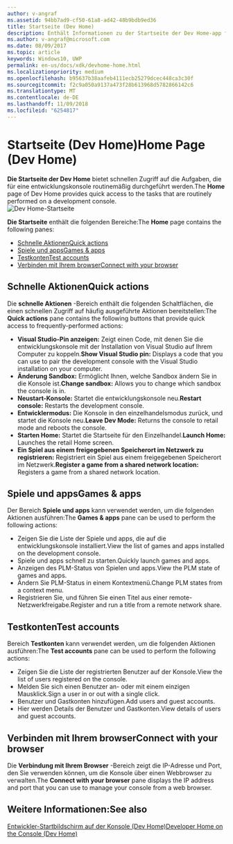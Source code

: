 ```yaml
---
author: v-angraf
ms.assetid: 94bb7ad9-cf50-61a8-ad42-48b9bdb9ed36
title: Startseite (Dev Home)
description: Enthält Informationen zu der Startseite der Dev Home-app für Xbox One.
ms.author: v-angraf@microsoft.com
ms.date: 08/09/2017
ms.topic: article
keywords: Windows10, UWP
permalink: en-us/docs/xdk/devhome-home.html
ms.localizationpriority: medium
ms.openlocfilehash: b95637b38aafeb4111ecb25279dcec448ca3c30f
ms.sourcegitcommit: f2c9a050a9137a473f28b613968d5782866142c6
ms.translationtype: MT
ms.contentlocale: de-DE
ms.lasthandoff: 11/09/2018
ms.locfileid: "6254817"
---
```

# <a name="home-page-dev-home"></a><span data-ttu-id="665f2-104">Startseite (Dev Home)</span><span class="sxs-lookup"><span data-stu-id="665f2-104">Home Page (Dev Home)</span></span>
   
  
<span data-ttu-id="665f2-105">**Die Startseite der Dev Home** bietet schnellen Zugriff auf die Aufgaben, die für eine entwicklungskonsole routinemäßig durchgeführt werden.</span><span class="sxs-lookup"><span data-stu-id="665f2-105">The **Home** page of Dev Home provides quick access to the tasks that are routinely performed on a development console.</span></span>   
 ![Dev Home-Startseite](images/devhome_home.png)   
  
<span data-ttu-id="665f2-107">**Die Startseite** enthält die folgenden Bereiche:</span><span class="sxs-lookup"><span data-stu-id="665f2-107">The **Home** page contains the following panes:</span></span>   
 
   *  [<span data-ttu-id="665f2-108">Schnelle Aktionen</span><span class="sxs-lookup"><span data-stu-id="665f2-108">Quick actions</span></span>](#ID4EEB)  
   *  [<span data-ttu-id="665f2-109">Spiele und apps</span><span class="sxs-lookup"><span data-stu-id="665f2-109">Games & apps</span></span>](#ID4EPC)  
   *  [<span data-ttu-id="665f2-110">Testkonten</span><span class="sxs-lookup"><span data-stu-id="665f2-110">Test accounts</span></span>](#ID4EQD)  
   *  [<span data-ttu-id="665f2-111">Verbinden mit Ihrem browser</span><span class="sxs-lookup"><span data-stu-id="665f2-111">Connect with your browser</span></span>](#ID4EFE)  

 
<a id="ID4EEB"></a>

   

## <a name="quick-actions"></a><span data-ttu-id="665f2-112">Schnelle Aktionen</span><span class="sxs-lookup"><span data-stu-id="665f2-112">Quick actions</span></span>  
   
  
<span data-ttu-id="665f2-113">Die **schnelle Aktionen** -Bereich enthält die folgenden Schaltflächen, die einen schnellen Zugriff auf häufig ausgeführte Aktionen bereitstellen:</span><span class="sxs-lookup"><span data-stu-id="665f2-113">The **Quick actions** pane contains the following buttons that provide quick access to frequently-performed actions:</span></span>   
 
   *  <span data-ttu-id="665f2-114">**Visual Studio-Pin anzeigen:** Zeigt einen Code, mit denen Sie die entwicklungskonsole mit der Installation von Visual Studio auf Ihrem Computer zu koppeln.</span><span class="sxs-lookup"><span data-stu-id="665f2-114">**Show Visual Studio pin:** Displays a code that you can use to pair the development console with the Visual Studio installation on your computer.</span></span>   
   *  <span data-ttu-id="665f2-115">**Änderung Sandbox:** Ermöglicht Ihnen, welche Sandbox ändern Sie in die Konsole ist.</span><span class="sxs-lookup"><span data-stu-id="665f2-115">**Change sandbox:** Allows you to change which sandbox the console is in.</span></span>   
   *  <span data-ttu-id="665f2-116">**Neustart-Konsole:** Startet die entwicklungskonsole neu.</span><span class="sxs-lookup"><span data-stu-id="665f2-116">**Restart console:** Restarts the development console.</span></span>   
   *  <span data-ttu-id="665f2-117">**Entwicklermodus:** Die Konsole in den einzelhandelsmodus zurück, und startet die Konsole neu.</span><span class="sxs-lookup"><span data-stu-id="665f2-117">**Leave Dev Mode:** Returns the console to retail mode and reboots the console.</span></span>   
   *  <span data-ttu-id="665f2-118">**Starten Home:** Startet die Startseite für den Einzelhandel.</span><span class="sxs-lookup"><span data-stu-id="665f2-118">**Launch Home:** Launches the retail Home screen.</span></span>   
   *  <span data-ttu-id="665f2-119">**Ein Spiel aus einem freigegebenen Speicherort im Netzwerk zu registrieren:** Registriert ein Spiel aus einem freigegebenen Speicherort im Netzwerk.</span><span class="sxs-lookup"><span data-stu-id="665f2-119">**Register a game from a shared network location:** Registers a game from a shared network location.</span></span>   

  
<a id="ID4EPC"></a>

   

## <a name="games--apps"></a><span data-ttu-id="665f2-120">Spiele und apps</span><span class="sxs-lookup"><span data-stu-id="665f2-120">Games & apps</span></span>   
   
  
<span data-ttu-id="665f2-121">Der Bereich **Spiele und apps** kann verwendet werden, um die folgenden Aktionen ausführen:</span><span class="sxs-lookup"><span data-stu-id="665f2-121">The **Games & apps** pane can be used to perform the following actions:</span></span>   
 
   *  <span data-ttu-id="665f2-122">Zeigen Sie die Liste der Spiele und apps, die auf die entwicklungskonsole installiert.</span><span class="sxs-lookup"><span data-stu-id="665f2-122">View the list of games and apps installed on the development console.</span></span>  
   *  <span data-ttu-id="665f2-123">Spiele und apps schnell zu starten.</span><span class="sxs-lookup"><span data-stu-id="665f2-123">Quickly launch games and apps.</span></span>  
   *  <span data-ttu-id="665f2-124">Anzeigen des PLM-Status von Spielen und apps.</span><span class="sxs-lookup"><span data-stu-id="665f2-124">View the PLM state of games and apps.</span></span>  
   *  <span data-ttu-id="665f2-125">Ändern Sie PLM-Status in einem Kontextmenü.</span><span class="sxs-lookup"><span data-stu-id="665f2-125">Change PLM states from a context menu.</span></span>  
   *  <span data-ttu-id="665f2-126">Registrieren Sie, und führen Sie einen Titel aus einer remote-Netzwerkfreigabe.</span><span class="sxs-lookup"><span data-stu-id="665f2-126">Register and run a title from a remote network share.</span></span>

  
<a id="ID4EQD"></a>

   

## <a name="test-accounts"></a><span data-ttu-id="665f2-127">Testkonten</span><span class="sxs-lookup"><span data-stu-id="665f2-127">Test accounts</span></span>  
   
  
<span data-ttu-id="665f2-128">Bereich **Testkonten** kann verwendet werden, um die folgenden Aktionen ausführen:</span><span class="sxs-lookup"><span data-stu-id="665f2-128">The **Test accounts** pane can be used to perform the following actions:</span></span>   
 
   *  <span data-ttu-id="665f2-129">Zeigen Sie die Liste der registrierten Benutzer auf der Konsole.</span><span class="sxs-lookup"><span data-stu-id="665f2-129">View the list of users registered on the console.</span></span>  
   *  <span data-ttu-id="665f2-130">Melden Sie sich einen Benutzer an- oder mit einem einzigen Mausklick.</span><span class="sxs-lookup"><span data-stu-id="665f2-130">Sign a user in or out with a single click.</span></span>  
   *  <span data-ttu-id="665f2-131">Benutzer und Gastkonten hinzufügen.</span><span class="sxs-lookup"><span data-stu-id="665f2-131">Add users and guest accounts.</span></span>  
   *  <span data-ttu-id="665f2-132">Hier werden Details der Benutzer und Gastkonten.</span><span class="sxs-lookup"><span data-stu-id="665f2-132">View details of users and guest accounts.</span></span>  

  
<a id="ID4EFE"></a>

   

## <a name="connect-with-your-browser"></a><span data-ttu-id="665f2-133">Verbinden mit Ihrem browser</span><span class="sxs-lookup"><span data-stu-id="665f2-133">Connect with your browser</span></span>  
   
  
<span data-ttu-id="665f2-134">Die **Verbindung mit Ihrem Browser** -Bereich zeigt die IP-Adresse und Port, den Sie verwenden können, um die Konsole über einen Webbrowser zu verwalten.</span><span class="sxs-lookup"><span data-stu-id="665f2-134">The **Connect with your browser** pane displays the IP address and port that you can use to manage your console from a web browser.</span></span>   
  
<a id="ID4EPE"></a>

   

## <a name="see-also"></a><span data-ttu-id="665f2-135">Weitere Informationen:</span><span class="sxs-lookup"><span data-stu-id="665f2-135">See also</span></span>  
 [<span data-ttu-id="665f2-136">Entwickler-Startbildschirm auf der Konsole (Dev Home)</span><span class="sxs-lookup"><span data-stu-id="665f2-136">Developer Home on the Console (Dev Home)</span></span>](dev-home.md)

  